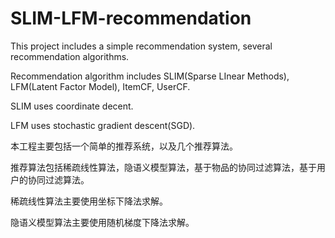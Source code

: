 # SLIM-LFM-recommendation

This project includes a simple recommendation system, several recommendation algorithms.

Recommendation algorithm includes SLIM(Sparse LInear Methods), LFM(Latent Factor Model), ItemCF, UserCF.

SLIM uses coordinate decent.

LFM uses stochastic gradient descent(SGD).

本工程主要包括一个简单的推荐系统，以及几个推荐算法。

推荐算法包括稀疏线性算法，隐语义模型算法，基于物品的协同过滤算法，基于用户的协同过滤算法。

稀疏线性算法主要使用坐标下降法求解。

隐语义模型算法主要使用随机梯度下降法求解。
